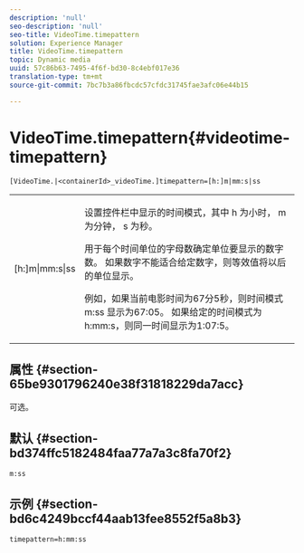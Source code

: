 ```yaml
---
description: 'null'
seo-description: 'null'
seo-title: VideoTime.timepattern
solution: Experience Manager
title: VideoTime.timepattern
topic: Dynamic media
uuid: 57c86b63-7495-4f6f-bd30-8c4ebf017e36
translation-type: tm+mt
source-git-commit: 7bc7b3a86fbcdc57cfdc31745fae3afc06e44b15

---
```



# VideoTime.timepattern{#videotime-timepattern}

`[VideoTime.|<containerId>_videoTime.]timepattern=[h:]m|mm:s|ss`

<table id="table_9FC55144166F406DB07DFE0C57791475"> 
 <tbody> 
  <tr> 
   <td colname="col1"> <p> <span class="codeph"> [h:]m|mm:s|ss</span> </p> </td> 
   <td colname="col2"> <p> 设置控件栏中显示的时间模式，其中 <span class="codeph"> h</span> 为小时， <span class="codeph"> m为分钟，</span> s <span class="codeph"></span> 为秒。 </p> <p>用于每个时间单位的字母数确定单位要显示的数字数。 如果数字不能适合给定数字，则等效值将以后的单位显示。 </p> <p>例如，如果当前电影时间为67分5秒，则时间模式 <span class="codeph"> m:ss</span> 显示为67:05。 如果给定的时间模式为 <span class="codeph"> h:mm:s，则同一时间显示为1:07:5</span>。 </p> </td> 
  </tr> 
 </tbody> 
</table>

## 属性 {#section-65be9301796240e38f31818229da7acc}

可选。

## 默认 {#section-bd374ffc5182484faa77a7a3c8fa70f2}

`m:ss`

## 示例 {#section-bd6c4249bccf44aab13fee8552f5a8b3}

`timepattern=h:mm:ss`
